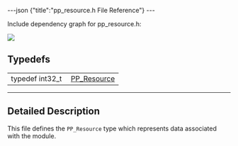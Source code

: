 ---json {"title":"pp\_resource.h File Reference"} ---

Include dependency graph for pp\_resource.h:

![](/docs/native-client/pepper_stable/c/pp__resource_8h__incl.png)

Typedefs
--------

<table><tbody><tr class="odd"><td style="text-align: right;">typedef int32_t </td><td><a href="/docs/native-client/pepper_stable/c/group___typedefs#gafdc3895ee80f4750d0d95ae1b677e9b7" class="el">PP_Resource</a></td></tr></tbody></table>

------------------------------------------------------------------------

<span id="details" class="anchor" style="margin: 0;"></span>

Detailed Description
--------------------

This file defines the `PP_Resource` type which represents data associated with the module.
